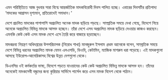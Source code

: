 এমন পরিস্থিতিতে আজ বুধবার সারা বিশ্বে আন্তর্জাতিক মাদকবিরোধী দিবস পালিত হচ্ছে। এবারের দিবসটির প্রতিপাদ্য ‘মাদকের আগ্রাসন দৃশ্যমান, প্রতিরোধেই সমাধান।’

দেশে প্রচলিত মাদকের পাশাপাশি অপ্রচলিত অনেক মাদক ছড়িয়ে পড়ছে। সাম্প্রতিক সময়ে দেখা গেছে, বিদেশে গিয়ে অনেকে অপ্রচলিত বিভিন্ন মাদকে আসক্ত হচ্ছেন। তাঁরা দেশে এসব অপ্রচলিত মাদক ছড়িয়ে দেওয়ার কাজও করছেন। এমনকি কেউ কেউ এসব মাদক দেশে এসে তৈরি করে বাজারে ছড়াচ্ছেন।

মাদকদ্রব্য নিয়ন্ত্রণ অধিদপ্তরের উপপরিচালক (নিরোধ শাখা) মানজুরুল ইসলাম *প্রথম আলো*কে বলেন, সাম্প্রতিক সময়ে দেশে বিভিন্ন ধরনের অপ্রচলিত মাদক যেমন এলএসডি, ডিওবি, কেটামিন, ম্যাজিক মাশরুম ধরা পড়েছে। এই মাদকগুলো আসছে ইউরোপ–আমেরিকাসহ বিশ্বের উন্নত দেশগুলো থেকে।

ডিএনসির ওই কর্মকর্তার ভাষ্য, বিদেশে পড়তে যাওয়াদের কেউ কেউ অপ্রচলিত বিভিন্ন মাদকে আসক্ত হন। তাঁদের অনেকেই মাদকসেবী বন্ধুদের জন্য কুরিয়ার সার্ভিসে পার্সেল করে এসব মাদক বিদেশ থেকে পাঠান।
